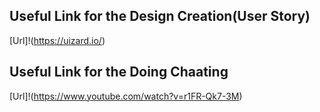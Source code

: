 
## Useful Link for the Design Creation(User Story) ##
[Url]!(https://uizard.io/)

## Useful Link for the Doing Chaating  ##
[Url]!(https://www.youtube.com/watch?v=r1FR-Qk7-3M)
